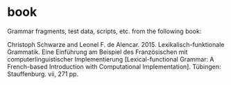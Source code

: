 # book
Grammar fragments, test data, scripts, etc. from the following book:

Christoph Schwarze and Leonel F. de Alencar. 2015. Lexikalisch-funktionale Grammatik. Eine Einführung am Beispiel des Französischen mit computerlinguistischer Implementierung [Lexical-functional Grammar: A French-based Introduction with Computational Implementation]. Tübingen: Stauffenburg. vii, 271 pp.


